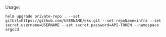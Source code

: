 Usage:

```helm upgrade private-repo . --set gitUrl=https://github.com/USERNAME/eks.git --set repoName=infra --set secret.username=USERNAME --set secret.password=API-TOKEN --namespace argocd```
